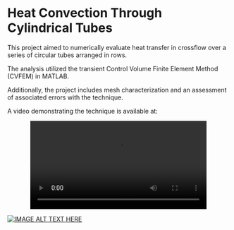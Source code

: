 # Heat Convection Through Cylindrical Tubes

This project aimed to numerically evaluate heat transfer in crossflow over a series of circular tubes arranged in rows. 

The analysis utilized the transient Control Volume Finite Element Method (CVFEM) in MATLAB.

Additionally, the project includes mesh characterization and an assessment of associated errors with the technique.

A video demonstrating the technique is available at:

<div align="center">
  <video src="[myvideo.mp4](https://img.youtube.com/vi/4YCkdnhKCBk/0.jpg)" width="400" />
</div>

[![IMAGE ALT TEXT HERE](https://img.youtube.com/vi/4YCkdnhKCBk/0.jpg)](https://img.youtube.com/vi/4YCkdnhKCBk/0.jpg)


